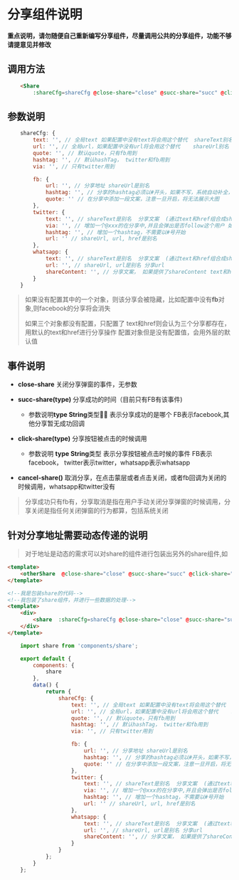 # 分享组件说明
**重点说明，请勿随便自己重新编写分享组件，尽量调用公共的分享组件，功能不够请提意见并修改**

## 调用方法

``` html
	<Share
		:shareCfg=shareCfg @close-share="close" @succ-share="succ" @click-share="click-share"/>

```

## 参数说明

``` javascript
	shareCfg: {
		text: '', // 全局text 如果配置中没有text将会用这个替代  shareText别名
		url: '', // 全局url，如果配置中没有url将会用这个替代    shareUrl别名
		quote: '', // 默认quote，只有fb用到
		hashtag: '', // 默认hashTag， twitter和fb用到
		via: '', // 只有twitter用到

		fb: {
			url: '', // 分享地址 shareUrl是别名
			hashtag: '', // 分享的hashtag必须以#开头，如果不写，系统自动补全，如：#SportyBet
			quote: '' // 在分享中添加一段文案，注意一旦开启，将无法展示大图
		},
		twitter: {
			text: '', // shareText是别名  分享文案  (通过text和href组合成shareContent)
			via: '', // 增加一个@xxx的在分享中,并且会弹出是否follow这个用户 如sportybet
			hashtag: '', // 增加一个hashtag，不需要以#号开始
			url: '' // shareUrl, url, href是别名
		},
		whatsapp: {
			text: '', // shareText是别名  分享文案  (通过text和href组合成shareContent)
			url: '', // shareUrl, url是别名 分享url
			shareContent: '', // 分享文案， 如果提供了shareContent text和href就无效
		}
	}
```



> 如果没有配置其中的一个对象，则该分享会被隐藏，比如配置中没有**fb**对象,则facebook的分享将会消失
>
> 如果三个对象都没有配置，只配置了 text和href则会认为三个分享都存在，用默认的text和href进行分享操作
> 配置对象但是没有配置值，会用外层的默认值



## 事件说明

- **close-share** 关闭分享弹窗的事件，无参数
- **succ-share(type)** 分享成功的时间（目前只有FB有该事件)

  - 参数说明**type  String**类型 表示分享成功的是哪个 FB表示facebook,其他分享暂无成功回调
- **click-share(type)** 分享按钮被点击的时候调用
  - 参数说明 **type String**类型  表示分享按钮被点击时候的事件  FB表示facebook， twitter表示twitter，whatsapp表示whatsapp
- **cancel-share()** 取消分享，在点击蒙层或者点击关闭，或者fb回调为关闭的时候调用，whatsapp和twitter没有

> 分享成功只有fb有，分享取消是指在用户手动关闭分享弹窗的时候调用，分享关闭是指任何关闭弹窗的行为都算，包括系统关闭 


## 针对分享地址需要动态传递的说明

> 对于地址是动态的需求可以对share的组件进行包装出另外的share组件,如
<!--我是包装后的share-->

```html
<template>
	<otherShare  @close-share="close" @succ-share="succ" @click-share="click-share"/>
</template>
```

``` html
<!--我是包装share的代码-->
<!--我包装了share组件，并进行一些数据的处理-->
<template>
    <div>
    	<share  :shareCfg=shareCfg @close-share="close" @succ-share="succ" @click-share="click-share"/>
    </div>
</template>
```



``` javascript
	import share from 'components/share';

	export default {
		components: {
			share
		},
		data() {
			return {
				shareCfg: {
					text: '', // 全局text 如果配置中没有text将会用这个替代  shareText别名
					url: '', // 全局url，如果配置中没有url将会用这个替代    shareUrl别名
					quote: '', // 默认quote，只有fb用到
					hashtag: '', // 默认hashTag， twitter和fb用到
					via: '', // 只有twitter用到

					fb: {
						url: '', // 分享地址 shareUrl是别名
						hashtag: '', // 分享的hashtag必须以#开头，如果不写，系统自动补全，如：#SportyBet
						quote: '' // 在分享中添加一段文案，注意一旦开启，将无法展示大图
					},
					twitter: {
						text: '', // shareText是别名  分享文案  (通过text和href组合成shareContent)
						via: '', // 增加一个@xxx的在分享中,并且会弹出是否follow这个用户 如sportybet
						hashtag: '', // 增加一个hashtag，不需要以#号开始
						url: '' // shareUrl, url, href是别名
					},
					whatsapp: {
						text: '', // shareText是别名  分享文案  (通过text和href组合成shareContent)
						url: '', // shareUrl, url是别名 分享url
						shareContent: '', // 分享文案， 如果提供了shareContent text和href就无效
					}
				}
			};
		}
	};

```

